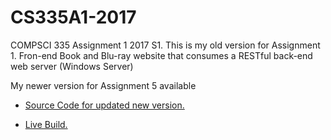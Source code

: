 # CS335A1-2017

COMPSCI 335 Assignment 1 2017 S1. This is my old version for Assignment 1.
Fron-end Book and Blu-ray website that consumes a RESTful back-end web server (Windows Server)

My newer version for Assignment 5 available 

- <a href="https://github.com/ThomasMar1/LaBoutiqueCassee">Source Code for updated new version.</a>

- <a href="https://thomasmar1.github.io/LaBoutiqueCassee">Live Build.</a>


